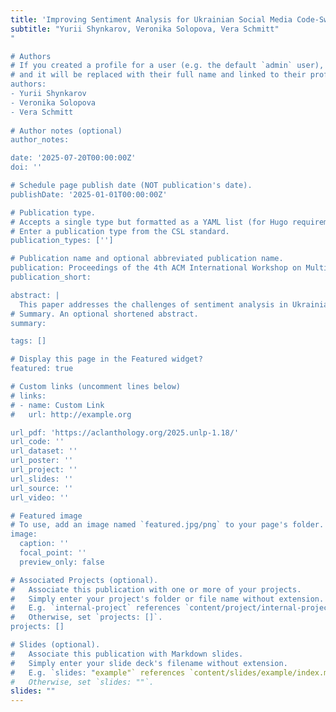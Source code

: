 ```yaml
---
title: 'Improving Sentiment Analysis for Ukrainian Social Media Code-Switching Data'
subtitle: "Yurii Shynkarov, Veronika Solopova, Vera Schmitt"
" 

# Authors
# If you created a profile for a user (e.g. the default `admin` user), write the username (folder name) here
# and it will be replaced with their full name and linked to their profile.
authors:
- Yurii Shynkarov
- Veronika Solopova
- Vera Schmitt
  
# Author notes (optional)
author_notes: 

date: '2025-07-20T00:00:00Z'
doi: ''

# Schedule page publish date (NOT publication's date).
publishDate: '2025-01-01T00:00:00Z'

# Publication type.
# Accepts a single type but formatted as a YAML list (for Hugo requirements).
# Enter a publication type from the CSL standard.
publication_types: ['']

# Publication name and optional abbreviated publication name.
publication: Proceedings of the 4th ACM International Workshop on Multimedia AI against Disinformation
publication_short:

abstract: |
  This paper addresses the challenges of sentiment analysis in Ukrainian social media, where users frequently engage in code-switching with Russian and other languages. We introduce COSMUS (COde-Switched MUltilingual Sentiment for Ukrainian Social media), a 12,224-texts corpus collected from Telegram channels, product‐review sites and open datasets, annotated into positive, negative, neutral and mixed sentiment classes as well as language labels (Ukrainian, Russian, code-switched). We benchmark three modeling paradigms: (i) few‐shot prompting of GPT‐4o and DeepSeek V2-chat, (ii) multilingual mBERT, and (iii) the Ukrainian‐centric UkrRoberta. We also analyze calibration and LIME scores of the latter two solutions to verify its performance on various language labels. To mitigate data sparsity we test two augmentation strategies: back‐translation consistently hurts performance, whereas a Large Language Model (LLM) word‐substitution scheme yields up to +2.2% accuracy. Our work delivers the first publicly available dataset and comprehensive benchmark for sentiment classification in Ukrainian code‐switching media. Results demonstrate that language‐specific pre‐training combined with targeted augmentation yields the most accurate and trustworthy predictions in this challenging low‐resource setting.
# Summary. An optional shortened abstract.
summary: 

tags: []

# Display this page in the Featured widget?
featured: true

# Custom links (uncomment lines below)
# links:
# - name: Custom Link
#   url: http://example.org

url_pdf: 'https://aclanthology.org/2025.unlp-1.18/'
url_code: ''
url_dataset: ''
url_poster: ''
url_project: ''
url_slides: ''
url_source: ''
url_video: ''

# Featured image
# To use, add an image named `featured.jpg/png` to your page's folder.
image:
  caption: ''
  focal_point: ''
  preview_only: false

# Associated Projects (optional).
#   Associate this publication with one or more of your projects.
#   Simply enter your project's folder or file name without extension.
#   E.g. `internal-project` references `content/project/internal-project/index.md`.
#   Otherwise, set `projects: []`.
projects: []

# Slides (optional).
#   Associate this publication with Markdown slides.
#   Simply enter your slide deck's filename without extension.
#   E.g. `slides: "example"` references `content/slides/example/index.md`.
#   Otherwise, set `slides: ""`.
slides: ""
---
```



